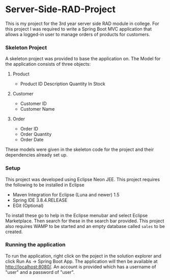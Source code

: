 # Server-Side-RAD-Project
This is my project for the 3rd year server side RAD module in college. For this project I was required to write a Spring Boot MVC application that allows a logged-in user to manage orders of products for customers.

### Skeleton Project
A skeleton project was provided to base the application on. The Model for the application consists of three objects:

1. Product
    + Product ID
	Description
	Quantity In Stock

2. Customer
	+ Customer ID
	+ Customer Name

3. Order
	+ Order ID
	+ Order Quantity
	+ Order Date

These models were given in the skeleton code for the project and their dependencies already set up.

### Setup
This project was developed using Eclipse Neon JEE. This project requires the following to be installed in Eclipse
+ Maven Integration for Eclipse (Luna and newer) 1.5
+ Spring IDE 3.8.4.RELEASE
+ EGit (Optional)

To install these go to help in the Eclipse menubar and select Eclipse Marketplace. Then search for these in the search bar provided. This project also requires WAMP to be started and an empty database called `sales` to be created.

### Running the application
To run the application, right click on the poject in the solution explorer and click Run As -> Spring Boot App. The application will then be available at [http://localhost:8080/](http://localhost:8080/). An account is provided which has a username of "user" and a password of "user".